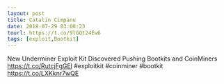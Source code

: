 ```yaml
---
layout: post
title: Catalin Cimpanu
date: 2018-07-29 03:00:23
tourl: https://t.co/9lGQt24Ew6
tags: [exploit,Bootkit]
---
```

New Underminer Exploit Kit Discovered Pushing Bootkits and CoinMiners https://t.co/RutcjFgGEl #exploitkit #coinminer #bootkit https://t.co/LXKknr7wQE